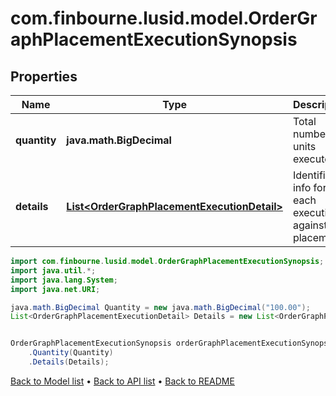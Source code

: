 # com.finbourne.lusid.model.OrderGraphPlacementExecutionSynopsis

## Properties

Name | Type | Description | Notes
------------ | ------------- | ------------- | -------------
**quantity** | **java.math.BigDecimal** | Total number of units executed. | [default to java.math.BigDecimal]
**details** | [**List&lt;OrderGraphPlacementExecutionDetail&gt;**](OrderGraphPlacementExecutionDetail.md) | Identifiers info for each execution against this placement. | [default to List<OrderGraphPlacementExecutionDetail>]

```java
import com.finbourne.lusid.model.OrderGraphPlacementExecutionSynopsis;
import java.util.*;
import java.lang.System;
import java.net.URI;

java.math.BigDecimal Quantity = new java.math.BigDecimal("100.00");
List<OrderGraphPlacementExecutionDetail> Details = new List<OrderGraphPlacementExecutionDetail>();


OrderGraphPlacementExecutionSynopsis orderGraphPlacementExecutionSynopsisInstance = new OrderGraphPlacementExecutionSynopsis()
    .Quantity(Quantity)
    .Details(Details);
```


[Back to Model list](../README.md#documentation-for-models) &#8226; [Back to API list](../README.md#documentation-for-api-endpoints) &#8226; [Back to README](../README.md)
